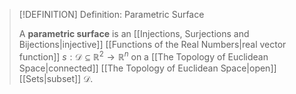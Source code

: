 >[!DEFINITION] Definition: Parametric Surface
>
>A **parametric surface** is an [[Injections, Surjections and Bijections|injective]] [[Functions of the Real Numbers|real vector function]] $s: \mathcal{D} \subseteq \mathbb{R}^2 \to \mathbb{R}^n$ on a [[The Topology of Euclidean Space|connected]] [[The Topology of Euclidean Space|open]] [[Sets|subset]] $\mathcal{D}$.
>